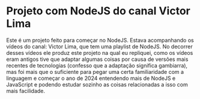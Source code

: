 # Projeto com NodeJS do canal Victor Lima

Este é um projeto feito para começar no NodeJS. 
Estava acompanhando os vídeos do canal: Victor Lima, que tem uma playlist de NodeJS. No decorrer desses vídeos ele produz este projeto na qual eu repliquei, como os vídeos eram antigos tive que adaptar algumas coisas por causa de versões mais recentes de tecnologias (confesso que a adaptação significa gambiarra), mas foi mais que o suficiente para pegar uma certa familiaridade com a linguagem e começar o ano de 2024 entendendo mais de NodeJS e JavaScript e podendo estudar sozinho as coisas relacionadas a isso com mais facilidade.